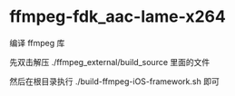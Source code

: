 # ffmpeg-fdk_aac-lame-x264

编译 ffmpeg 库


先双击解压 ./ffmpeg_external/build_source 里面的文件

然后在根目录执行 ./build-ffmpeg-iOS-framework.sh 即可

